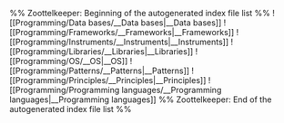 %% Zoottelkeeper: Beginning of the autogenerated index file list  %%
 ![[Programming/Data bases/__Data bases|__Data bases]]
 ![[Programming/Frameworks/__Frameworks|__Frameworks]]
 ![[Programming/Instruments/__Instruments|__Instruments]]
 ![[Programming/Libraries/__Libraries|__Libraries]]
 ![[Programming/OS/__OS|__OS]]
 ![[Programming/Patterns/__Patterns|__Patterns]]
 ![[Programming/Principles/__Principles|__Principles]]
 ![[Programming/Programming languages/__Programming languages|__Programming languages]]
%% Zoottelkeeper: End of the autogenerated index file list  %%
